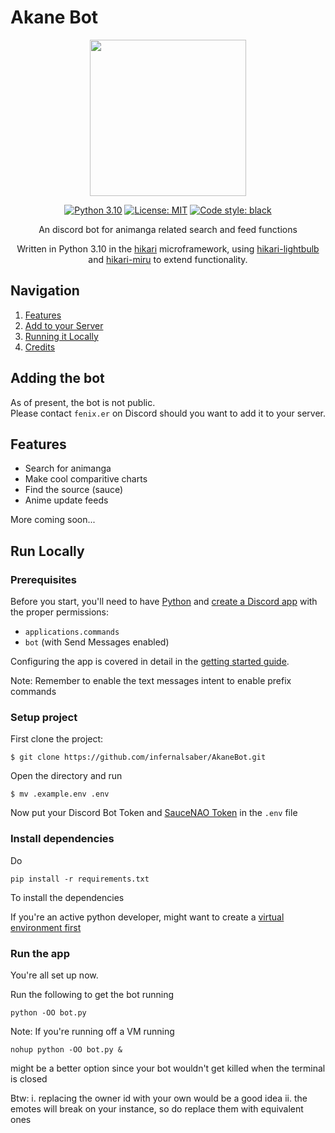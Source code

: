 

# Akane Bot


<div align="center"> 

<img src="https://cdn.discordapp.com/attachments/980479966389096460/1130626054302744688/akanebotround.png" width="250" />

[![Python 3.10](https://img.shields.io/badge/python-3.11-blue.svg)](https://www.python.org/downloads/release/python-3100/)
 [![License: MIT](https://img.shields.io/badge/License-MIT-yellow.svg)](https://opensource.org/licenses/MIT)
[![Code style: black](https://img.shields.io/badge/code%20style-black-000000.svg)](https://github.com/psf/black)

An discord bot for animanga related search and feed functions

Written in Python 3.10 in the [hikari](https://github.com/hikari-py/hikari) microframework,
using [hikari-lightbulb](https://github.com/tandemdude/hikari-lightbulb) and [hikari-miru](https://github.com/HyperGH/hikari-miru) to extend functionality.

</div>

## Navigation

1. [Features](#features)  
1. [Add to your Server](#adding-the-bot)
1. [Running it Locally](#run-locally)  
1. [Credits](#credits)  


## Adding the bot

As of present, the bot is not public.  
Please contact `fenix.er` on Discord should you want to add it to your server.

## Features

* Search for animanga 
* Make cool comparitive charts 
* Find the source (sauce)
* Anime update feeds

More coming soon...


## Run Locally


### Prerequisites
Before you start, you'll need to have [Python](https://www.python.org/downloads/) and [create a Discord app](https://discord.com/developers/applications) with the proper permissions:
- `applications.commands`
- `bot` (with Send Messages enabled)


Configuring the app is covered in detail in the [getting started guide](https://discord.com/developers/docs/getting-started).

Note: Remember to enable the text messages intent to enable prefix commands

### Setup project

First clone the project:
```
$ git clone https://github.com/infernalsaber/AkaneBot.git
```

Open the directory and run
```
$ mv .example.env .env
```

Now put your Discord Bot Token and [SauceNAO Token](https://saucenao.com/) in the `.env` file

### Install dependencies

Do
```
pip install -r requirements.txt
```
To install the dependencies

If you're an active python developer, might want to create a [virtual environment first](https://www.freecodecamp.org/news/how-to-setup-virtual-environments-in-python/)


### Run the app

You're all set up now.

Run the following to get the bot running
```
python -OO bot.py
```


Note: If you're running off a VM running
```
nohup python -OO bot.py &
```
might be a better option since your bot wouldn't get killed when the terminal is closed


Btw:
i. replacing the owner id with your own would be a good idea
ii. the emotes will break on your instance, so do replace them with equivalent ones

<!-- ## Credits

**NOTE**: This bot bears no affiliation to Akane, the character from the Oshi no Ko series -->
